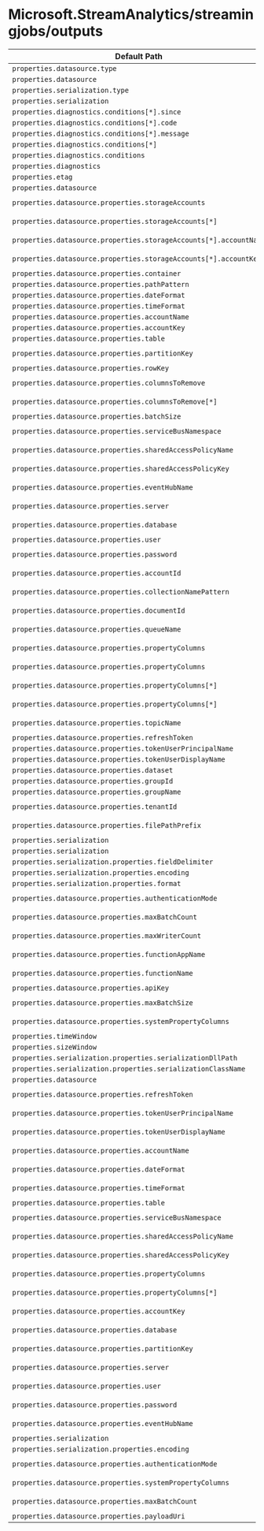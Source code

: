 # Microsoft.StreamAnalytics/streamingjobs/outputs

| Default Path | Alias |
|---|---|
| `properties.datasource.type` | `Microsoft.StreamAnalytics/streamingjobs/outputs/datasource.type` |
| `properties.datasource` | `Microsoft.StreamAnalytics/streamingjobs/outputs/datasource` |
| `properties.serialization.type` | `Microsoft.StreamAnalytics/streamingjobs/outputs/serialization.type` |
| `properties.serialization` | `Microsoft.StreamAnalytics/streamingjobs/outputs/serialization` |
| `properties.diagnostics.conditions[*].since` | `Microsoft.StreamAnalytics/streamingjobs/outputs/diagnostics.conditions[*].since` |
| `properties.diagnostics.conditions[*].code` | `Microsoft.StreamAnalytics/streamingjobs/outputs/diagnostics.conditions[*].code` |
| `properties.diagnostics.conditions[*].message` | `Microsoft.StreamAnalytics/streamingjobs/outputs/diagnostics.conditions[*].message` |
| `properties.diagnostics.conditions[*]` | `Microsoft.StreamAnalytics/streamingjobs/outputs/diagnostics.conditions[*]` |
| `properties.diagnostics.conditions` | `Microsoft.StreamAnalytics/streamingjobs/outputs/diagnostics.conditions` |
| `properties.diagnostics` | `Microsoft.StreamAnalytics/streamingjobs/outputs/diagnostics` |
| `properties.etag` | `Microsoft.StreamAnalytics/streamingjobs/outputs/etag` |
| `properties.datasource` | `Microsoft.StreamAnalytics/streamingjobs/outputs/datasource.Microsoft-Storage-Blob` |
| `properties.datasource.properties.storageAccounts` | `Microsoft.StreamAnalytics/streamingjobs/outputs/datasource.Microsoft-Storage-Blob.storageAccounts` |
| `properties.datasource.properties.storageAccounts[*]` | `Microsoft.StreamAnalytics/streamingjobs/outputs/datasource.Microsoft-Storage-Blob.storageAccounts[*]` |
| `properties.datasource.properties.storageAccounts[*].accountName` | `Microsoft.StreamAnalytics/streamingjobs/outputs/datasource.Microsoft-Storage-Blob.storageAccounts[*].accountName` |
| `properties.datasource.properties.storageAccounts[*].accountKey` | `Microsoft.StreamAnalytics/streamingjobs/outputs/datasource.Microsoft-Storage-Blob.storageAccounts[*].accountKey` |
| `properties.datasource.properties.container` | `Microsoft.StreamAnalytics/streamingjobs/outputs/datasource.Microsoft-Storage-Blob.container` |
| `properties.datasource.properties.pathPattern` | `Microsoft.StreamAnalytics/streamingjobs/outputs/datasource.Microsoft-Storage-Blob.pathPattern` |
| `properties.datasource.properties.dateFormat` | `Microsoft.StreamAnalytics/streamingjobs/outputs/datasource.Microsoft-Storage-Blob.dateFormat` |
| `properties.datasource.properties.timeFormat` | `Microsoft.StreamAnalytics/streamingjobs/outputs/datasource.Microsoft-Storage-Blob.timeFormat` |
| `properties.datasource.properties.accountName` | `Microsoft.StreamAnalytics/streamingjobs/outputs/datasource.Microsoft-Storage-Table.accountName` |
| `properties.datasource.properties.accountKey` | `Microsoft.StreamAnalytics/streamingjobs/outputs/datasource.Microsoft-Storage-Table.accountKey` |
| `properties.datasource.properties.table` | `Microsoft.StreamAnalytics/streamingjobs/outputs/datasource.Microsoft-Storage-Table.table` |
| `properties.datasource.properties.partitionKey` | `Microsoft.StreamAnalytics/streamingjobs/outputs/datasource.Microsoft-Storage-Table.partitionKey` |
| `properties.datasource.properties.rowKey` | `Microsoft.StreamAnalytics/streamingjobs/outputs/datasource.Microsoft-Storage-Table.rowKey` |
| `properties.datasource.properties.columnsToRemove` | `Microsoft.StreamAnalytics/streamingjobs/outputs/datasource.Microsoft-Storage-Table.columnsToRemove` |
| `properties.datasource.properties.columnsToRemove[*]` | `Microsoft.StreamAnalytics/streamingjobs/outputs/datasource.Microsoft-Storage-Table.columnsToRemove[*]` |
| `properties.datasource.properties.batchSize` | `Microsoft.StreamAnalytics/streamingjobs/outputs/datasource.Microsoft-Storage-Table.batchSize` |
| `properties.datasource.properties.serviceBusNamespace` | `Microsoft.StreamAnalytics/streamingjobs/outputs/datasource.Microsoft-ServiceBus-EventHub.serviceBusNamespace` |
| `properties.datasource.properties.sharedAccessPolicyName` | `Microsoft.StreamAnalytics/streamingjobs/outputs/datasource.Microsoft-ServiceBus-EventHub.sharedAccessPolicyName` |
| `properties.datasource.properties.sharedAccessPolicyKey` | `Microsoft.StreamAnalytics/streamingjobs/outputs/datasource.Microsoft-ServiceBus-EventHub.sharedAccessPolicyKey` |
| `properties.datasource.properties.eventHubName` | `Microsoft.StreamAnalytics/streamingjobs/outputs/datasource.Microsoft-ServiceBus-EventHub.eventHubName` |
| `properties.datasource.properties.server` | `Microsoft.StreamAnalytics/streamingjobs/outputs/datasource.Microsoft-Sql-Server-Database.server` |
| `properties.datasource.properties.database` | `Microsoft.StreamAnalytics/streamingjobs/outputs/datasource.Microsoft-Sql-Server-Database.database` |
| `properties.datasource.properties.user` | `Microsoft.StreamAnalytics/streamingjobs/outputs/datasource.Microsoft-Sql-Server-Database.user` |
| `properties.datasource.properties.password` | `Microsoft.StreamAnalytics/streamingjobs/outputs/datasource.Microsoft-Sql-Server-Database.password` |
| `properties.datasource.properties.accountId` | `Microsoft.StreamAnalytics/streamingjobs/outputs/datasource.Microsoft-Storage-DocumentDB.accountId` |
| `properties.datasource.properties.collectionNamePattern` | `Microsoft.StreamAnalytics/streamingjobs/outputs/datasource.Microsoft-Storage-DocumentDB.collectionNamePattern` |
| `properties.datasource.properties.documentId` | `Microsoft.StreamAnalytics/streamingjobs/outputs/datasource.Microsoft-Storage-DocumentDB.documentId` |
| `properties.datasource.properties.queueName` | `Microsoft.StreamAnalytics/streamingjobs/outputs/datasource.Microsoft-ServiceBus-Queue.queueName` |
| `properties.datasource.properties.propertyColumns` | `Microsoft.StreamAnalytics/streamingjobs/outputs/datasource.Microsoft-ServiceBus-Queue.propertyColumns` |
| `properties.datasource.properties.propertyColumns` | `Microsoft.StreamAnalytics/streamingjobs/outputs/datasource.Microsoft-ServiceBus-EventHub.propertyColumns` |
| `properties.datasource.properties.propertyColumns[*]` | `Microsoft.StreamAnalytics/streamingjobs/outputs/datasource.Microsoft-ServiceBus-Queue.propertyColumns[*]` |
| `properties.datasource.properties.propertyColumns[*]` | `Microsoft.StreamAnalytics/streamingjobs/outputs/datasource.Microsoft-ServiceBus-EventHub.propertyColumns[*]` |
| `properties.datasource.properties.topicName` | `Microsoft.StreamAnalytics/streamingjobs/outputs/datasource.Microsoft-ServiceBus-Topic.topicName` |
| `properties.datasource.properties.refreshToken` | `Microsoft.StreamAnalytics/streamingjobs/outputs/datasource.PowerBI.refreshToken` |
| `properties.datasource.properties.tokenUserPrincipalName` | `Microsoft.StreamAnalytics/streamingjobs/outputs/datasource.PowerBI.tokenUserPrincipalName` |
| `properties.datasource.properties.tokenUserDisplayName` | `Microsoft.StreamAnalytics/streamingjobs/outputs/datasource.PowerBI.tokenUserDisplayName` |
| `properties.datasource.properties.dataset` | `Microsoft.StreamAnalytics/streamingjobs/outputs/datasource.PowerBI.dataset` |
| `properties.datasource.properties.groupId` | `Microsoft.StreamAnalytics/streamingjobs/outputs/datasource.PowerBI.groupId` |
| `properties.datasource.properties.groupName` | `Microsoft.StreamAnalytics/streamingjobs/outputs/datasource.PowerBI.groupName` |
| `properties.datasource.properties.tenantId` | `Microsoft.StreamAnalytics/streamingjobs/outputs/datasource.Microsoft-DataLake-Accounts.tenantId` |
| `properties.datasource.properties.filePathPrefix` | `Microsoft.StreamAnalytics/streamingjobs/outputs/datasource.Microsoft-DataLake-Accounts.filePathPrefix` |
| `properties.serialization` | `Microsoft.StreamAnalytics/streamingjobs/outputs/serialization.Csv` |
| `properties.serialization` | `Microsoft.StreamAnalytics/streamingjobs/outputs/serialization.Parquet` |
| `properties.serialization.properties.fieldDelimiter` | `Microsoft.StreamAnalytics/streamingjobs/outputs/serialization.Csv.fieldDelimiter` |
| `properties.serialization.properties.encoding` | `Microsoft.StreamAnalytics/streamingjobs/outputs/serialization.Csv.encoding` |
| `properties.serialization.properties.format` | `Microsoft.StreamAnalytics/streamingjobs/outputs/serialization.Json.format` |
| `properties.datasource.properties.authenticationMode` | `Microsoft.StreamAnalytics/streamingjobs/outputs/datasource.Microsoft-Storage-Blob.authenticationMode` |
| `properties.datasource.properties.maxBatchCount` | `Microsoft.StreamAnalytics/streamingjobs/outputs/datasource.Microsoft-Sql-Server-Database.maxBatchCount` |
| `properties.datasource.properties.maxWriterCount` | `Microsoft.StreamAnalytics/streamingjobs/outputs/datasource.Microsoft-Sql-Server-Database.maxWriterCount` |
| `properties.datasource.properties.functionAppName` | `Microsoft.StreamAnalytics/streamingjobs/outputs/datasource.Microsoft-AzureFunction.functionAppName` |
| `properties.datasource.properties.functionName` | `Microsoft.StreamAnalytics/streamingjobs/outputs/datasource.Microsoft-AzureFunction.functionName` |
| `properties.datasource.properties.apiKey` | `Microsoft.StreamAnalytics/streamingjobs/outputs/datasource.Microsoft-AzureFunction.apiKey` |
| `properties.datasource.properties.maxBatchSize` | `Microsoft.StreamAnalytics/streamingjobs/outputs/datasource.Microsoft-AzureFunction.maxBatchSize` |
| `properties.datasource.properties.systemPropertyColumns` | `Microsoft.StreamAnalytics/streamingjobs/outputs/datasource.Microsoft-ServiceBus-Queue.systemPropertyColumns` |
| `properties.timeWindow` | `Microsoft.StreamAnalytics/streamingjobs/outputs/timeWindow` |
| `properties.sizeWindow` | `Microsoft.StreamAnalytics/streamingjobs/outputs/sizeWindow` |
| `properties.serialization.properties.serializationDllPath` | `Microsoft.StreamAnalytics/streamingjobs/outputs/serialization.CustomClr.serializationDllPath` |
| `properties.serialization.properties.serializationClassName` | `Microsoft.StreamAnalytics/streamingjobs/outputs/serialization.CustomClr.serializationClassName` |
| `properties.datasource` | `Microsoft.StreamAnalytics/streamingjobs/outputs/datasource.Microsoft-DataLake-Accounts` |
| `properties.datasource.properties.refreshToken` | `Microsoft.StreamAnalytics/streamingjobs/outputs/datasource.Microsoft-DataLake-Accounts.refreshToken` |
| `properties.datasource.properties.tokenUserPrincipalName` | `Microsoft.StreamAnalytics/streamingjobs/outputs/datasource.Microsoft-DataLake-Accounts.tokenUserPrincipalName` |
| `properties.datasource.properties.tokenUserDisplayName` | `Microsoft.StreamAnalytics/streamingjobs/outputs/datasource.Microsoft-DataLake-Accounts.tokenUserDisplayName` |
| `properties.datasource.properties.accountName` | `Microsoft.StreamAnalytics/streamingjobs/outputs/datasource.Microsoft-DataLake-Accounts.accountName` |
| `properties.datasource.properties.dateFormat` | `Microsoft.StreamAnalytics/streamingjobs/outputs/datasource.Microsoft-DataLake-Accounts.dateFormat` |
| `properties.datasource.properties.timeFormat` | `Microsoft.StreamAnalytics/streamingjobs/outputs/datasource.Microsoft-DataLake-Accounts.timeFormat` |
| `properties.datasource.properties.table` | `Microsoft.StreamAnalytics/streamingjobs/outputs/datasource.PowerBI.table` |
| `properties.datasource.properties.serviceBusNamespace` | `Microsoft.StreamAnalytics/streamingjobs/outputs/datasource.Microsoft-ServiceBus-Topic.serviceBusNamespace` |
| `properties.datasource.properties.sharedAccessPolicyName` | `Microsoft.StreamAnalytics/streamingjobs/outputs/datasource.Microsoft-ServiceBus-Topic.sharedAccessPolicyName` |
| `properties.datasource.properties.sharedAccessPolicyKey` | `Microsoft.StreamAnalytics/streamingjobs/outputs/datasource.Microsoft-ServiceBus-Topic.sharedAccessPolicyKey` |
| `properties.datasource.properties.propertyColumns` | `Microsoft.StreamAnalytics/streamingjobs/outputs/datasource.Microsoft-ServiceBus-Topic.propertyColumns` |
| `properties.datasource.properties.propertyColumns[*]` | `Microsoft.StreamAnalytics/streamingjobs/outputs/datasource.Microsoft-ServiceBus-Topic.propertyColumns[*]` |
| `properties.datasource.properties.accountKey` | `Microsoft.StreamAnalytics/streamingjobs/outputs/datasource.Microsoft-Storage-DocumentDB.accountKey` |
| `properties.datasource.properties.database` | `Microsoft.StreamAnalytics/streamingjobs/outputs/datasource.Microsoft-Storage-DocumentDB.database` |
| `properties.datasource.properties.partitionKey` | `Microsoft.StreamAnalytics/streamingjobs/outputs/datasource.Microsoft-Storage-DocumentDB.partitionKey` |
| `properties.datasource.properties.server` | `Microsoft.StreamAnalytics/streamingjobs/outputs/datasource.Microsoft-Sql-Server-DataWarehouse.server` |
| `properties.datasource.properties.user` | `Microsoft.StreamAnalytics/streamingjobs/outputs/datasource.Microsoft-Sql-Server-DataWarehouse.user` |
| `properties.datasource.properties.password` | `Microsoft.StreamAnalytics/streamingjobs/outputs/datasource.Microsoft-Sql-Server-DataWarehouse.password` |
| `properties.datasource.properties.eventHubName` | `Microsoft.StreamAnalytics/streamingjobs/outputs/datasource.Microsoft-EventHub-EventHub.eventHubName` |
| `properties.serialization` | `Microsoft.StreamAnalytics/streamingjobs/outputs/serialization.Avro` |
| `properties.serialization.properties.encoding` | `Microsoft.StreamAnalytics/streamingjobs/outputs/serialization.Json.encoding` |
| `properties.datasource.properties.authenticationMode` | `Microsoft.StreamAnalytics/streamingjobs/outputs/datasource.Microsoft-DataLake-Accounts.authenticationMode` |
| `properties.datasource.properties.systemPropertyColumns` | `Microsoft.StreamAnalytics/streamingjobs/outputs/datasource.Microsoft-ServiceBus-Topic.systemPropertyColumns` |
| `properties.datasource.properties.maxBatchCount` | `Microsoft.StreamAnalytics/streamingjobs/outputs/datasource.Microsoft-AzureFunction.maxBatchCount` |
| `properties.datasource.properties.payloadUri` | `Microsoft.StreamAnalytics/streamingjobs/outputs/datasource.Raw.payloadUri` |


